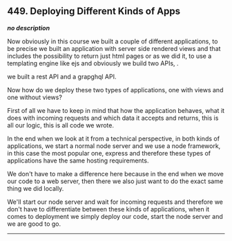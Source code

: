 ## 449. Deploying Different Kinds of Apps

<strong><em>no description</em></strong>

Now obviously in this course we built a couple of different applications, to be
precise we built an application with server side rendered views and that
includes the possibility to return just html pages or as we did it, to use a
templating engine like ejs and obviously we build two APIs, . 

we built a rest API and a grapghql API. 

Now how do we deploy these two types of applications, one with views and one
without views? 

First of all we have to keep in mind that how the application behaves, what it
does with incoming requests and which data it accepts and returns, this is all
our logic, this is all code we wrote. 

In the end when we look at it from a technical perspective, in both kinds of
applications, we start a normal node server and we use a node framework, in this
case the most popular one, express and therefore these types of applications
have the same hosting requirements. 

We don't have to make a difference here because in the end when we move our code
to a web server, then there we also just want to do the exact same thing we did
locally. 

We'll start our node server and wait for incoming requests and therefore we
don't have to differentiate between these kinds of applications, when it comes
to deployment we simply deploy our code, start the node server and we are good
to go. 

---